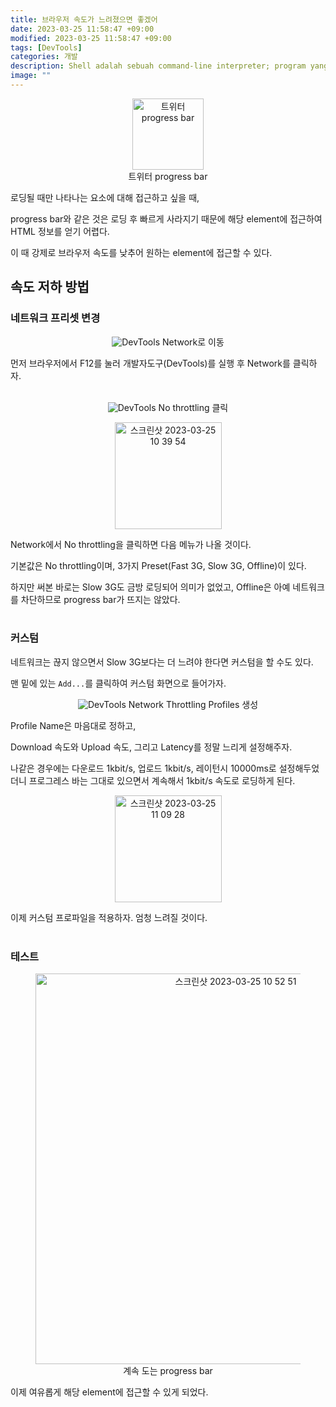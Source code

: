 ```yaml
---
title: 브라우저 속도가 느려졌으면 좋겠어
date: 2023-03-25 11:58:47 +09:00
modified: 2023-03-25 11:58:47 +09:00
tags: [DevTools]
categories: 개발
description: Shell adalah sebuah command-line interpreter; program yang berperan sebagai penerjemah perintah yang diinputkan oleh User yang melalui terminal, sehingga perintah tersebut bisa dimengerti oleh si Kernel.
image: ""
---
```


<center>
    <figure>
        <img width="114" alt="트위터 progress bar" src="https://user-images.githubusercontent.com/96712692/227679807-b82e0422-c85a-453b-a648-eb6830b3769b.png">
        <figcaption>트위터 progress bar</figcaption>
    </figure>
</center>

로딩될 때만 나타나는 요소에 대해 접근하고 싶을 때,

progress bar와 같은 것은 로딩 후 빠르게 사라지기 때문에 해당 element에 접근하여 HTML 정보를 얻기 어렵다.

이 때 강제로 브라우저 속도를 낮추어 원하는 element에 접근할 수 있다.

## 속도 저하 방법

### 네트워크 프리셋 변경

<center>
    <figure>
        <img alt="DevTools" src="https://user-images.githubusercontent.com/96712692/227681340-e98cc4af-fe7a-4f07-b784-ee5a0b88d6fe.jpg">
        <figcation>Network로 이동</figcaption>
    </figure>
</center>

먼저 브라우저에서 F12를 눌러 개발자도구(DevTools)를 실행 후 Network를 클릭하자.
<br><br>

<center>
    <figure>
        <img alt="DevTools" src="https://user-images.githubusercontent.com/96712692/227681654-7abfd103-f0c6-4c53-9f98-fbd6bb3f4c2e.jpg">
        <figcation>No throttling 클릭</figcaption>
    </figure>
</center>

<center>
<img width="171" alt="스크린샷 2023-03-25 10 39 54" src="https://user-images.githubusercontent.com/96712692/227681793-c85aa3b6-1e28-475e-8075-7d7360f68add.png">
</center>

Network에서 No throttling을 클릭하면 다음 메뉴가 나올 것이다.

기본값은 No throttling이며, 3가지 Preset(Fast 3G, Slow 3G, Offline)이 있다.

하지만 써본 바로는 Slow 3G도 금방 로딩되어 의미가 없었고, Offline은 아예 네트워크를 차단하므로 progress bar가 뜨지는 않았다.
<br><br>

### 커스텀

네트워크는 끊지 않으면서 Slow 3G보다는 더 느려야 한다면 커스텀을 할 수도 있다.

맨 밑에 있는 `Add...`를 클릭하여 커스텀 화면으로 들어가자.

<center>
    <figure>
        <img alt="DevTools" src="https://user-images.githubusercontent.com/96712692/227682038-8b843da4-c67d-4239-9a46-506eb58bbcba.jpg">
        <figcation>Network Throttling Profiles 생성</figcaption>
    </figure>
</center>

Profile Name은 마음대로 정하고,

Download 속도와 Upload 속도, 그리고 Latency를 정말 느리게 설정해주자.

나같은 경우에는 다운로드 1kbit/s, 업로드 1kbit/s, 레이턴시 10000ms로 설정해두었더니
프로그레스 바는 그대로 있으면서 계속해서 1kbit/s 속도로 로딩하게 된다.

<center>
    <img width="171" alt="스크린샷 2023-03-25 11 09 28" src="https://user-images.githubusercontent.com/96712692/227682170-1eb0fda1-d7fc-4a5e-b646-7ac3bfe2160f.png">
</center>

이제 커스텀 프로파일을 적용하자. 엄청 느려질 것이다.
<br><br>

### 테스트

<center>
    <figure>
        <img width="625" alt="스크린샷 2023-03-25 10 52 51" src="https://user-images.githubusercontent.com/96712692/227682162-6ec3f909-b6d9-434f-a602-0367920fb1fb.png">
        <figcation>계속 도는 progress bar</figcaption>
    </figure>
</center>

이제 여유롭게 해당 element에 접근할 수 있게 되었다.
